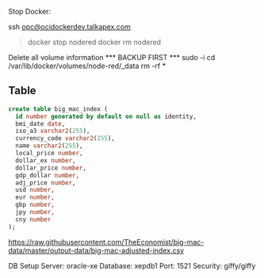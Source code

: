 Stop Docker:

ssh opc@ocidockerdev.talkapex.com

> docker stop nodered
> docker rm nodered


Delete all volume information
*** BACKUP FIRST ***
sudo -i
cd /var/lib/docker/volumes/node-red/_data
rm -rf *



## Table

```sql
create table big_mac_index (
  id number generated by default on null as identity,
  bmi_date date,
  iso_a3 varchar2(255),
  currency_code varchar2(255),
  name varchar2(255),
  local_price number,
  dollar_ex number,
  dollar_price number,
  gdp_dollar number,
  adj_price number,
  usd number,
  eur number,
  gbp number,
  jpy number,
  cny number
);

```


https://raw.githubusercontent.com/TheEconomist/big-mac-data/master/output-data/big-mac-adjusted-index.csv

DB Setup
Server: oracle-xe
Database: xepdb1
Port: 1521
Security: giffy/giffy

